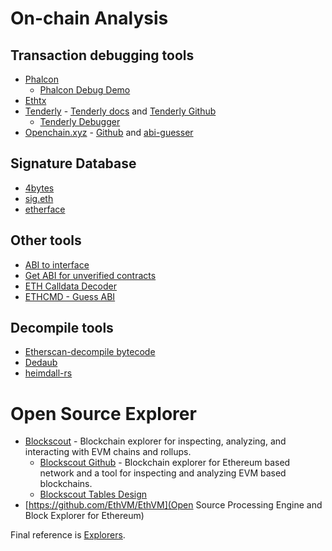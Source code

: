 # On-chain Analysis

## Transaction debugging tools

- [Phalcon](https://phalcon.xyz/)
  - [Phalcon Debug Demo](https://explorer.phalcon.xyz/tx/eth/0xfbf3c5b4c510076960fdff929427ba9cfb31be58557aa98ad1d8e1a14112eb48?line=1&debugLine=1)
- [Ethtx](https://ethtx.info/)
- [Tenderly](https://dashboard.tenderly.co/explorer) - [Tenderly docs](https://docs.tenderly.co/) and [Tenderly Github](https://github.com/tenderly)
  - [Tenderly Debugger](https://dashboard.tenderly.co/tx/mainnet/0xd4fafa1261f6e4f9c8543228a67caf9d02811e4ad3058a2714323964a8db61f6/debugger?trace=0)
- [Openchain.xyz](https://openchain.xyz/trace) - [Github](https://github.com/openchainxyz/openchain-monorepo) and [abi-guesser](https://github.com/openchainxyz/abi-guesser)

## Signature Database

- [4bytes](https://www.4byte.directory/)
- [sig.eth](https://openchain.xyz/signatures)
- [etherface](https://www.etherface.io/hash)

## Other tools

- [ABI to interface](https://gnidan.github.io/abi-to-sol/)
- [Get ABI for unverified contracts](https://abi.w1nt3r.xyz/)
- [ETH Calldata Decoder](https://apoorvlathey.com/eth-calldata-decoder/)
- [ETHCMD - Guess ABI](https://www.ethcmd.com/)

## Decompile tools

- [Etherscan-decompile bytecode](https://etherscan.io/address/0xaE9C73fd0Fd237c1c6f66FE009d24ce969e98704#code) 
- [Dedaub](https://library.dedaub.com/decompile)
- [heimdall-rs](https://github.com/Jon-Becker/heimdall-rs)

# Open Source Explorer

- [Blockscout](https://docs.blockscout.com/) - Blockchain explorer for inspecting, analyzing, and interacting with EVM chains and rollups.
  - [Blockscout Github](https://github.com/blockscout/blockscout) - Blockchain explorer for Ethereum based network and a tool for inspecting and analyzing EVM based blockchains.
  - [Blockscout Tables Design](https://blockscout.github.io/blockscout-db-schema/index.html)
- [https://github.com/EthVM/EthVM](Open Source Processing Engine and Block Explorer for Ethereum)

Final reference is [Explorers](https://juejin.cn/post/6844903859597344781).

